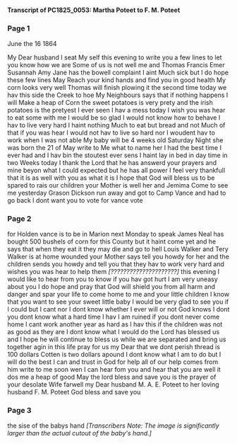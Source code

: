 #### Transcript of PC1825_0053: Martha Poteet to F. M. Poteet
### Page 1

June the 16 1864

My Dear husband
I seat My self this evening to write you a few lines to let you know how we are Some of us is not well me and Thomas Francis Emer Susannah Amy Jane has the bowell complaint I aint Much sick but I do hope these few lines May Reach your kind hands and find you in good health My corn looks very well Thomas will finish plowing it the second time today we hav this side the Creek to hoe My Neighbours says that if nothing happens I will Make a heap of Corn the sweet potatoes is very prety and the irish potatoes is the pretyest I ever seen I hav a mess today I wish you was hear to eat some with me I would be so glad I would not know how to behave I hav to live very hard I haint nothing Much to eat but bread and not Much of that if you was hear I would not hav to live so hard nor I woudent hav to work when I was not able My baby will be 4 weeks old Saturday Night she was born the 21 of May write to Me what to name her I had the best time I ever had and I hav bin the stoutest ever sens I haint lay in bed in day time in two Weeks today I thank the Lord that he has answerd your prayers and mine beyon what I could expected but he has all power I feel very thankfull that it is as well with you as what it is I hope that God will bless us to be spared to rais our children your Mother is well her and Jemima Come to see me yesterday Grason Dickson run away and got to Camp Vance and had to go back I dont want you to vote for vance vote 

### Page 2 

for Holden vance is to be in Marion next Monday to speak James Neal has bought 500 bushels of corn for this County but it haint come yet and he says that when they eat it they may die and go to hell Louis Walker and Tery Walker is at home wounded your Mother says tell you howdy for her and the children sends you howdy and tell you that they hav to work very hard and wishes you was hear to help them *[?????????????????????]* this evening I would like to hear from you to know if you hav got hurt I am very uneasy about you I do hope and pray that God will shield you from all harm and danger and spar your life to come home to me and your little children I know that you want to see your sweet little baby I would be very glad to see you if I could but I cant nor I dont know whether I ever will or not God knows I dont you dont know what a hard time I hav I am ruined if you dont never come home I cant work another year as hard as I hav this if the children was not as good as they are I dont know what I would do the Lord has blessed us and I hope he will continue to bless us while we are separated and bring us together agin in this life pray for us my Dear that we dont perish thread is 100 dollars Cotten is two dollars apound I dont know what I am to do but I will do the best I can and trust in God for help all of our help comes from him write to me soon wen I can hear fom you and hear that you are well it dos me a heap of good May the lord bless and save you is the prayer of your desolate Wife farwell my Dear husband M. A. E. Poteet to her loving husband F. M. Poteet God bless and save you 

### Page 3 

the sise of the babys hand *[Transcribers Note: The image is significantly larger than the actual cutout of the baby's hand.]*